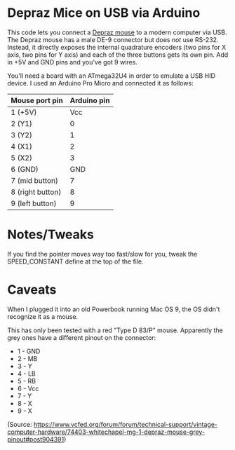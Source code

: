 # Depraz Mice on USB via Arduino

This code lets you connect a [Depraz mouse](https://www.oldmouse.com/mouse/logitech/digimouse.shtml) to a modern computer via USB. The Depraz mouse has a male DE-9 connector but does *not* use RS-232. Instead, it directly exposes the internal quadrature encoders (two pins for X axis, two pins for Y axis) and each of the three buttons gets its own pin. Add in +5V and GND pins and you've got 9 wires.

You'll need a board with an ATmega32U4 in order to emulate a USB HID device. I used an Arduino Pro Micro and connected it as follows:

 Mouse port pin   | Arduino pin
------------------|------------
1 (+5V)           | Vcc
2 (Y1)            | 0
3 (Y2)            | 1
4 (X1)            | 2
5 (X2)            | 3
6 (GND)           | GND
7 (mid button)    | 7
8 (right button)  | 8
9 (left button)   | 9

# Notes/Tweaks

If you find the pointer moves way too fast/slow for you, tweak the SPEED_CONSTANT define at the top of the file.

# Caveats

When I plugged it into an old Powerbook running Mac OS 9, the OS didn't recognize it as a mouse.

This has only been tested with a red "Type D 83/P" mouse. Apparently the grey ones have a different pinout on the connector:

* 1 - GND
* 2 - MB
* 3 - Y
* 4 - LB
* 5 - RB
* 6 - Vcc
* 7 - Y
* 8 - X
* 9 - X

(Source: https://www.vcfed.org/forum/forum/technical-support/vintage-computer-hardware/74403-whitechapel-mg-1-depraz-mouse-grey-pinout#post904391)
